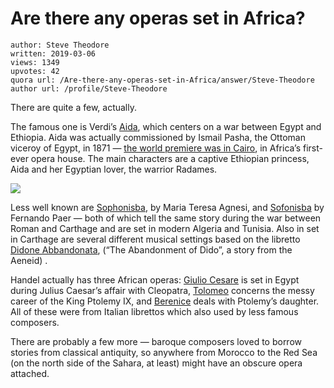 # Are there any operas set in Africa?

	author: Steve Theodore
	written: 2019-03-06
	views: 1349
	upvotes: 42
	quora url: /Are-there-any-operas-set-in-Africa/answer/Steve-Theodore
	author url: /profile/Steve-Theodore


There are quite a few, actually.

The famous one is Verdi’s [Aida](https://en.wikipedia.org/wiki/Aida), which centers on a war between Egypt and Ethiopia. Aida was actually commissioned by Ismail Pasha, the Ottoman viceroy of Egypt, in 1871 — [the world premiere was in Cairo](https://en.wikipedia.org/wiki/Khedivial_Opera_House), in Africa’s first-ever opera house. The main characters are a captive Ethiopian princess, Aida and her Egyptian lover, the warrior Radames.

![](https://qph.fs.quoracdn.net/main-qimg-098fe7576b477409b14c65cb85b6a30d)

Less well known are [Sophonisba](https://www.classical-scene.com/2011/03/28/sophonisba/), by Maria Teresa Agnesi, and [Sofonisba](http://www.opera-rara.com/sofonisba.html) by Fernando Paer — both of which tell the same story during the war between Roman and Carthage and are set in modern Algeria and Tunisia. Also in set in Carthage are several different musical settings based on the libretto [Didone Abbandonata](https://en.wikipedia.org/wiki/Didone_abbandonat), (“The Abandonment of Dido”, a story from the Aeneid) .

Handel actually has three African operas: [Giulio Cesare](https://en.wikipedia.org/wiki/Giulio_Cesare) is set in Egypt during Julius Caesar’s affair with Cleopatra, [Tolomeo](https://en.wikipedia.org/wiki/Tolomeo) concerns the messy career of the King Ptolemy IX, and [Berenice](https://en.wikipedia.org/wiki/Berenice_(opera)) deals with Ptolemy’s daughter. All of these were from Italian librettos which also used by less famous composers.

There are probably a few more — baroque composers loved to borrow stories from classical antiquity, so anywhere from Morocco to the Red Sea (on the north side of the Sahara, at least) might have an obscure opera attached.

